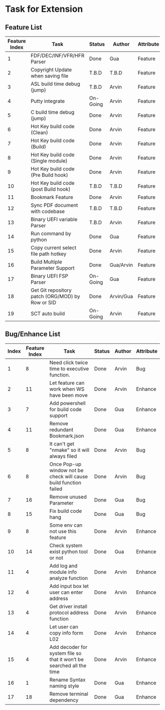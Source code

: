 # Task for Extension

## Feature List
| Feature Index | Task                                             | Status            | Author        | Attribute |
| ------------- | ------------------------------------------------ | ----------------- | ------------- | --------- |
|             1 | FDF/DEC/INF/VFR/HFR Parser                       | Done              | Gua           | Feature   |
|             2 | Copyright Update when saving file                | T.B.D             | T.B.D         | Feature   |
|             3 | ASL build time debug (jump)                      | T.B.D             | Arvin         | Feature   |
|             4 | Putty integrate                                  | On-Going          | Arvin         | Feature   |
|             5 | C build time debug (jump)                        | Done              | Arvin         | Feature   |
|             6 | Hot Key build code (Clean)                       | Done              | Arvin         | Feature   |
|             7 | Hot Key build code (Build)                       | Done              | Arvin         | Feature   |
|             8 | Hot Key build code (Single module)               | Done              | Arvin         | Feature   |
|             9 | Hot Key build code (Pre Build hook)              | Done              | Arvin         | Feature   |
|            10 | Hot Key build code (post Build hook)             | T.B.D             | T.B.D         | Feature   |
|            11 | Bookmark Feature                                 | Done              | Arvin         | Feature   |
|            12 | Sync PDF document with codebase                  | T.B.D             | T.B.D         | Feature   |
|            13 | Binary UEFI variable Parser                      | T.B.D             | Arvin         | Feature   |
|            14 | Run command by python                            | Done              | Gua           | Feature   |
|            15 | Copy current select file path hotkey             | Done              | Arvin         | Feature   |
|            16 | Build Multiple Parameter Support                 | Done              | Gua/Arvin     | Feature   |
|            17 | Binary UEFI FSP Parser                           | On-Going          | Gua           | Feature   |
|            18 | Get Git repository patch (ORG/MOD) by Row or SID | Done              | Arvin/Gua     | Feature   |
|            19 | SCT auto build                                   | On-Going          | Arvin         | Feature   |

## Bug/Enhance List
| Index | Feature Index | Task                                          | Status            | Author        | Attribute |
| ----- | ------------- | --------------------------------------------- | ----------------- | ------------- | --------- |
|     1 |             8 | Need click twice time to executive function.  | Done              | Arvin         | Bug       |
|     2 |            11 | Let feature can work when WS have been move   | Done              | Arvin         | Enhance   |
|     3 |             7 | Add powershell for build code support         | Done              | Gua           | Enhance   |
|     4 |            11 | Remove redundant Bookmark.json                | Done              | Gua           | Enhance   |
|     5 |             8 | It can't get "nmake" so it will always filed  | Done              | Arvin         | Bug       |
|     6 |             8 | Once Pop-up window not be check will cause build function failed| Done  | Arvin   | Bug       |
|     7 |            16 | Remove unused Parameter                       | Done              | Gua           | Bug       |
|     8 |            15 | Fix build code hang                           | Done              | Gua           | Bug       |
|     9 |             8 | Some env can not use this feature             | Done              | Arvin         | Enhance   |
|    10 |            14 | Check system exist python tool or not         | Done              | Gua           | Enhance   |
|    11 |             4 | Add log and module info analyze function      | Done              | Arvin         | Enhance   |
|    12 |             4 | Add input box let user can enter address      | Done              | Arvin         | Enhance   |
|    13 |             4 | Get driver install protocol address function  | Done              | Arvin         | Enhance   |
|    14 |             4 | Let user can copy info form L02               | Done              | Arvin         | Enhance   |
|    15 |             4 | Add decoder for system file so that it won’t be searched all the time|Done| Arvin | Enhance   |
|    16 |             1 | Rename Syntax naming style                    | Done              | Gua           | Enhance   |
|    17 |            18 | Remove terminal dependency                    | Done              | Gua           | Enhance   |
